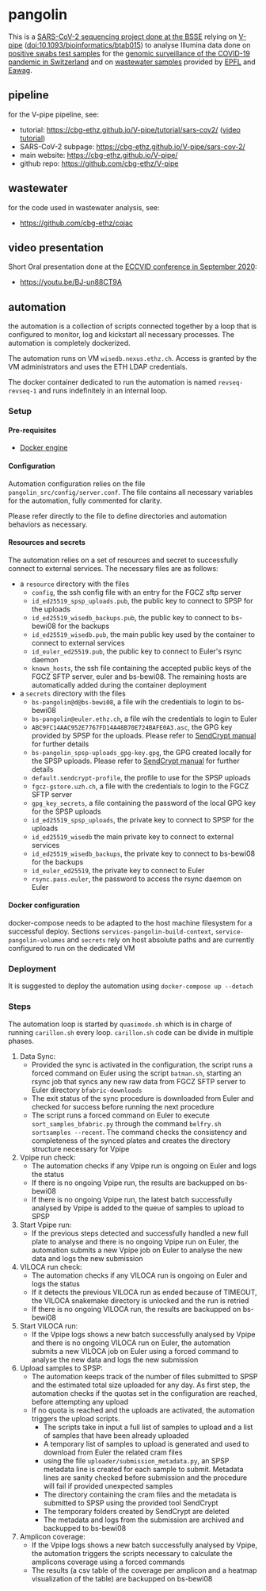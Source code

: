 # pangolin

This is a [SARS-CoV-2 sequencing project done at the BSSE](https://ethz.ch/en/news-and-events/eth-news/news/2020/04/analyses-for-getting-to-grips-with-the-pandemic.html)
relying on [V-pipe](https://cbg-ethz.github.io/V-pipe/sars-cov-2/) ([doi:10.1093/bioinformatics/btab015](https://doi.org/10.1093/bioinformatics/btab015))
to analyse Illumina data done on [positive swabs test samples](https://bsse.ethz.ch/cevo/research/sars-cov-2/swiss-sequencing-consortium---viollier.html)
for the [genomic surveillance of the COVID-19 pandemic in Switzerland](https://sciencetaskforce.ch/en/nextstrain-phylogenetic-analysis/)
and on [wastewater samples](https://bsse.ethz.ch/news-and-events/d-bsse-news/2021/01/sars-cov-2-variants-detected-in-wastewater-samples.html)
provided by [EPFL](https://actu.epfl.ch/news/covid-19-using-wastewater-to-track-the-pandemic/) and [Eawag](https://www.eawag.ch/en/department/sww/projects/sars-cov2-in-wastewater/).

## pipeline

for the V-pipe pipeline, see:

 - tutorial: https://cbg-ethz.github.io/V-pipe/tutorial/sars-cov2/ ([video tutorial](https://youtu.be/pIby1UooK94))
 - SARS-CoV-2 subpage: https://cbg-ethz.github.io/V-pipe/sars-cov-2/
 - main website: https://cbg-ethz.github.io/V-pipe/
 - github repo: https://github.com/cbg-ethz/V-pipe

## wastewater

for the code used in wastewater analysis, see:

 - https://github.com/cbg-ethz/cojac


## video presentation

Short Oral presentation done at the [ECCVID conference in September 2020](https://www.escmid.org/research_projects/escmid_conferences/past_escmid_conferences/eccvid/):

 - https://youtu.be/BJ-un88CT9A

## automation

the automation is a collection of scripts connected together by a loop that is configured to monitor, log and kickstart all necessary processes. The automation is completely dockerized.

The automation runs on VM `wisedb.nexus.ethz.ch`. Access is granted by the VM administrators and uses the ETH LDAP credentials.

The docker container dedicated to run the automation is named `revseq-revseq-1` and runs indefinitely in an internal loop.

### Setup

#### Pre-requisites
- [Docker engine](https://docs.docker.com/engine/install/)

#### Configuration
Automation configuration relies on the file `pangolin_src/config/server.conf`. The file contains all necessary variables for the automation, fully commented for clarity.

Please refer directly to the file to define directories and automation behaviors as necessary.

#### Resources and secrets
The automation relies on a set of resources and secret to successfully connect to external services. The necessary files are as follows:
- a `resource` directory with the files
    - `config`, the ssh config file with an entry for the FGCZ sftp server
    - `id_ed25519_spsp_uploads.pub`, the public key to connect to SPSP for the uploads
    - `id_ed25519_wisedb_backups.pub`, the public key to connect to bs-bewi08 for the backups
    - `id_ed25519_wisedb.pub`, the main public key used by the container to connect to external services
    - `id_euler_ed25519.pub`, the public key to connect to Euler's rsync daemon
    - `known_hosts`, the ssh file containing the accepted public keys of the FGCZ SFTP server, euler and bs-bewi08. The remaining hosts are automatically added during the container deployment
- a `secrets` directory with the files
    - `bs-pangolin@d@bs-bewi08`, a file wih the credentials to login to bs-bewi08
    - `bs-pangolin@euler.ethz.ch`, a file wih the credentials to login to Euler
    - `ABC9FC14AAC952E7767FD14A48B70E724BAFE0A3.asc`, the GPG key provided by SPSP for the uploads. Please refer to [SendCrypt manual](https://gitlab.sib.swiss/clinbio/sendcrypt/sendcrypt-cli/-/tree/main?ref_type=heads) for further details
    - `bs-pangolin_spsp-uploads_gpg-key.gpg`, the GPG created locally for the SPSP uploads. Please refer to [SendCrypt manual](https://gitlab.sib.swiss/clinbio/sendcrypt/sendcrypt-cli/-/tree/main?ref_type=heads) for further details
    - `default.sendcrypt-profile`, the profile to use for the SPSP uploads
    - `fgcz-gstore.uzh.ch`, a file with the credentials to login to the FGCZ SFTP server
    - `gpg_key_secrets`, a file containing the password of the local GPG key for the SPSP uploads
    - `id_ed25519_spsp_uploads`, the private key to connect to SPSP for the uploads
    - `id_ed25519_wisedb` the main private key to connect to external services
    - `id_ed25519_wisedb_backups`, the private key to connect to bs-bewi08 for the backups
    - `id_euler_ed25519`, the private key to connect to Euler
    - `rsync.pass.euler`, the password to access the rsync daemon on Euler

#### Docker configuration

docker-compose needs to be adapted to the host machine filesystem for a successful deploy. Sections `services-pangolin-build-context`, `service-pangolin-volumes` and `secrets` rely on host absolute paths and are currently configured to run on the dedicated VM

### Deployment

It is suggested to deploy the automation using `docker-compose up --detach`

### Steps

The automation loop is started by `quasimodo.sh` which is in charge of running `carillon.sh` every loop. `carillon.sh` code can be divide in multiple phases.

1. Data Sync:
    - Provided the sync is activated in the configuration, the script runs a forced command on Euler using the script `batman.sh`, starting an rsync job that syncs any new raw data from FGCZ SFTP server to Euler directory `bfabric-downloads`
    - The exit status of the sync procedure is downloaded from Euler and checked for success before running the next procedure
    - The script runs a forced command on Euler to execute `sort_samples_bfabric.py` through the command `belfry.sh sortsamples --recent`. The command checks the consistency and completeness of the synced plates and creates the directory structure necessary for Vpipe
2. Vpipe run check:
    - The automation checks if any Vpipe run is ongoing on Euler and logs the status
    - If there is no ongoing Vpipe run, the results are backupped on bs-bewi08
    - If there is no ongoing Vpipe run, the latest batch successfully analysed by Vpipe is added to the queue of samples to upload to SPSP
3. Start Vpipe run:
    - If the previous steps detected and successfully handled a new full plate to analyse and there is no ongoing Vpipe run on Euler, the automation submits a new Vpipe job on Euler to analyse the new data and logs the new submission
4. VILOCA run check:
    - The automation checks if any VILOCA run is ongoing on Euler and logs the status
    - If it detects the previous VILOCA run as ended because of TIMEOUT, the VILOCA snakemake directory is unlocked and the run is retried
    - If there is no ongoing VILOCA run, the results are backupped on bs-bewi08
5. Start VILOCA run:
    - If the Vpipe logs shows a new batch successfully analysed by Vpipe and there is no ongoing VILOCA run on Euler, the automation submits a new VILOCA job on Euler using a forced command to analyse the new data and logs the new submission
6. Upload samples to SPSP:
    - The automation keeps track of the number of files submitted to SPSP and the estimated total size uploaded for any day. As first step, the automation checks if the quotas set in the configuration are reached, before attempting any upload
    - If no quota is reached and the uploads are activated, the automation triggers the upload scripts.
        - The scripts take in input a full list of samples to upload and a list of samples that have been already uploaded
        - A temporary list of samples to upload is generated and used to download from Euler the related cram files
        - using the file `uploader/submission_metadata.py`, an SPSP metadata line is created for each sample to submit. Metadata lines are sanity checked before submission and the procedure will fail if provided unexpected samples
        - The directory containing the cram files and the metadata is submitted to SPSP using the provided tool SendCrypt
        - The temporary folders created by SendCrypt are deleted
        - The metadata and logs from the submission are archived and backupped to bs-bewi08
7. Amplicon coverage:
    - If the Vpipe logs shows a new batch successfully analysed by Vpipe, the automation triggers the scripts necessary to calculate the amplicons coverage using a forced commands
    - The results (a csv table of the coverage per amplicon and a heatmap visualization of the table) are backupped on bs-bewi08
